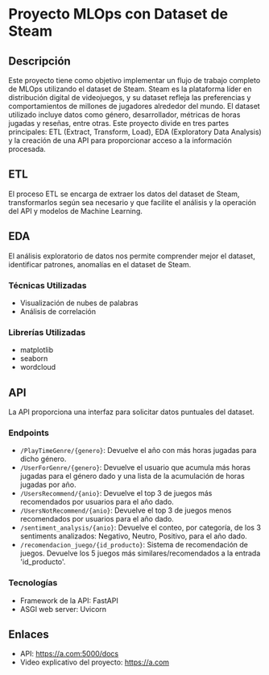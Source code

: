 # Proyecto MLOps con Dataset de Steam

## Descripción
Este proyecto tiene como objetivo implementar un flujo de trabajo completo de MLOps utilizando el dataset de Steam. Steam es la plataforma líder en distribución digital de videojuegos, y su dataset refleja las preferencias y comportamientos de millones de jugadores alrededor del mundo. El dataset utilizado incluye datos como género, desarrollador, métricas de horas jugadas y reseñas, entre otras. Este proyecto divide en tres partes principales: ETL (Extract, Transform, Load), EDA (Exploratory Data Analysis) y la creación de una API para proporcionar acceso a la información procesada.

## ETL
El proceso ETL se encarga de extraer los datos del dataset de Steam, transformarlos según sea necesario y que facilite el análisis y la operación del API y modelos de Machine Learning.

## EDA
El análisis exploratorio de datos nos permite comprender mejor el dataset, identificar patrones, anomalías en el dataset de Steam.

### Técnicas Utilizadas
- Visualización de nubes de palabras
- Análisis de correlación


### Librerías Utilizadas
- matplotlib 
- seaborn
- wordcloud 


## API
La API proporciona una interfaz para solicitar datos puntuales del dataset.

### Endpoints
- `/PlayTimeGenre/{genero}`: Devuelve el año con más horas jugadas para dicho género.
- `/UserForGenre/{genero}`: Devuelve el usuario que acumula más horas jugadas para el género dado y una lista de la acumulación de horas jugadas por año.
- `/UsersRecommend/{anio}`: Devuelve el top 3 de juegos más recomendados por usuarios para el año dado.
- `/UsersNotRecommend/{anio}`: Devuelve el top 3 de juegos menos recomendados por usuarios para el año dado.
- `/sentiment_analysis/{anio}`: Devuelve el conteo, por categoría, de los 3 sentiments analizados: Negativo, Neutro, Positivo,
    para el año dado.
- `/recomendacion_juego/{id_producto}`: Sistema de recomendación de juegos. Devuelve los 5 juegos más
    similares/recomendados a la entrada 'id_producto'.

### Tecnologías
- Framework de la API: FastAPI
- ASGI web server: Uvicorn

## Enlaces
- API: https://a.com:5000/docs
- Video explicativo del proyecto: https://a.com